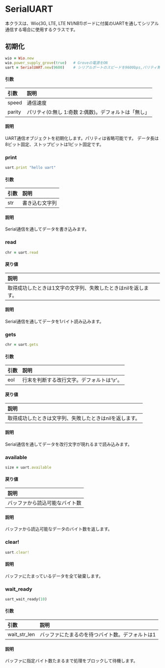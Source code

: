 # SerialUART

本クラスは、Wio(3G, LTE, LTE N1/NB1)ボードに付属のUARTを通してシリアル通信する場合に使用するクラスです。

## 初期化

```ruby
wio = Wio.new
wio.power_supply_grove(true)   # Groveの電源をON
uart = SerialUART.new(9600)    # シリアルポートのスピードを9600bps,パリティ無しで初期化
```

#### 引数

|引数|説明|
|:--|:--|
|speed|通信速度|
|parity|パリティ(0:無し 1:奇数 2:偶数)。デフォルトは「無し」|

#### 説明

UART通信オブジェクトを初期化します。パリティは省略可能です。
データ長は8ビット固定、ストップビットは1ビット固定です。


### print

```ruby
uart.print "hello uart"
```

#### 引数

|引数|説明|
|:--|:--|
|str|書き込む文字列|

#### 説明

Serial通信を通してデータを書き込みます。

### read

```ruby
chr = uart.read
```

#### 戻り値

|説明|
|:--|
|取得成功したときは1文字の文字列、失敗したときはnilを返します。|

#### 説明

Serial通信を通してデータを1バイト読み込みます。

### gets

```ruby
chr = uart.gets
```

#### 引数

|引数|説明|
|:--|:--|
|eol|行末を判断する改行文字。デフォルトは'\r'。|

#### 戻り値

|説明|
|:--|
|取得成功したときは文字列、失敗したときはnilを返します。|

#### 説明

Serial通信を通してデータを改行文字が現れるまで読み込みます。

### available

```ruby
size = uart.available
```

#### 戻り値

|説明|
|:--|
|バッファから読込可能なバイト数|

#### 説明

バッファから読込可能なデータのバイト数を返します。

### clear!

```ruby
uart.clear!
```

#### 説明

バッファにたまっているデータを全て破棄します。

### wait_ready

```ruby
uart_wait_ready(10)
```

#### 引数

|引数|説明|
|:--|:--|
|wait_str_len|バッファにたまるのを待つバイト数。デフォルトは1|

#### 説明

バッファに指定バイト数たまるまで処理をブロックして待機します。
